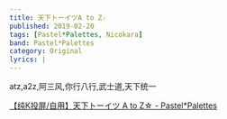 ```yaml
---
title: 天下トーイツA to Z☆
published: 2019-02-20
tags: [Pastel*Palettes, Nicokara]
band: Pastel*Palettes
category: Original
lyrics: |
---
```

atz,a2z,阿三风,你行八行,武士道,天下统一

<summary>
    <a href="https://www.bilibili.com/video/BV1juA7erEFa/">
        【纯K投屏/自用】天下トーイツ A to Z☆ - Pastel*Palettes
    </a>
</summary>
